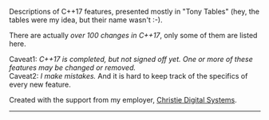 
Descriptions of C++17 features, presented mostly in "Tony Tables" (hey, the tables were my idea, but their name wasn't :-).

There are actually *over 100 changes in C++17*, only some of them are listed here.

Caveat1: *C++17 is completed, but not signed off yet. One or more of these features may be changed or removed.*  
Caveat2: *I make mistakes.*  And it is hard to keep track of the specifics of every new feature.

Created with the support from my employer, [Christie Digital Systems](https://www.christiedigital.com/en-us/business/solutions/projection-mapping).

---
